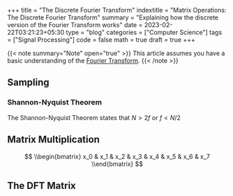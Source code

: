 +++
title = "The Discrete Fourier Transform"
indextitle = "Matrix Operations: The Discrete Fourier Transform"
summary = "Explaining how the discrete version of the Fourier Transform works"
date = 2023-02-22T03:21:23+05:30
type = "blog"
categories = ["Computer Science"]
tags = ["Signal Processing"]
code = false
math = true
draft = true
+++

{{< note summary="Note" open="true" >}}
This article assumes you have a basic understanding of the [Fourier Transform](/blog/fourier-transform).
{{< /note >}}

## Sampling

### Shannon-Nyquist Theorem
The Shannon-Nyquist Theorem states that $N > 2f$ or $f < N/2$

## Matrix Multiplication

$$
\\begin{bmatrix}
x_0 & x_1 & x_2 & x_3 & x_4 & x_5 & x_6 & x_7
\\end{bmatrix}
$$

## The DFT Matrix
